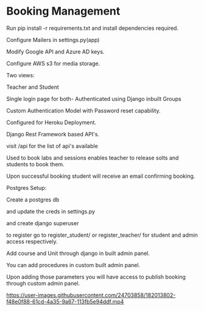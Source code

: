 # Booking Management

Run
pip install -r requirements.txt and install dependencies required.

Configure Mailers in settings.py(app)

Modify Google API and Azure AD keys.

Configure AWS s3 for media storage.

Two views:

Teacher and Student

Single login page for both- Authenticated using Django inbuilt Groups

Custom Authentication Model with Password reset capability.

Configured for Heroku Deployment.


Django Rest Framework based API's.

visit /api for the list of api's available

Used to book labs and sessions enables teacher to release solts and students to book them.

Upon successful booking student will receive an email confirming booking.


Postgres Setup:

Create a postgres db

and update the creds in settings.py

and create django superuser

to register go to register_student/ or register_teacher/ for student and admin access respectively.

Add course and Unit through django in built admin panel.

You can add procedures in custom built admin panel.

Upon adding those parameters you will have access to publish booking through custom admin panel.




https://user-images.githubusercontent.com/24703858/182013802-f48e0f88-61cd-4a35-9a67-113fb5e94ddf.mp4





